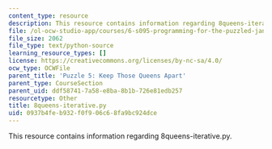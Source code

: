 ```yaml
---
content_type: resource
description: This resource contains information regarding 8queens-iterative.py.
file: /ol-ocw-studio-app/courses/6-s095-programming-for-the-puzzled-january-iap-2018/0937b4feb932f0f906c68fa9bc924dce_8queens-iterative.py
file_size: 2062
file_type: text/python-source
learning_resource_types: []
license: https://creativecommons.org/licenses/by-nc-sa/4.0/
ocw_type: OCWFile
parent_title: 'Puzzle 5: Keep Those Queens Apart'
parent_type: CourseSection
parent_uid: ddf58741-7a58-e8ba-8b1b-726e81edb257
resourcetype: Other
title: 8queens-iterative.py
uid: 0937b4fe-b932-f0f9-06c6-8fa9bc924dce
---
```

This resource contains information regarding 8queens-iterative.py.